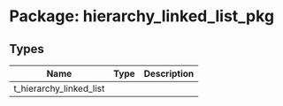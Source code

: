 # Package: hierarchy_linked_list_pkg

## Types

| Name                    | Type | Description |
| ----------------------- | ---- | ----------- |
| t_hierarchy_linked_list |      |             |
